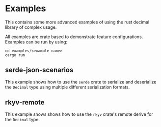 # Examples

This contains some more advanced examples of using the rust decimal library of complex usage.

All examples are crate based to demonstrate feature configurations. Examples can be run by using:

```shell
cd examples/<example-name>
cargo run
```

## serde-json-scenarios

This example shows how to use the `serde` crate to serialize and deserialize the `Decimal` type using multiple different
serialization formats.

## rkyv-remote

This example shows shows how to use the `rkyv` crate's remote derive for the `Decimal` type.